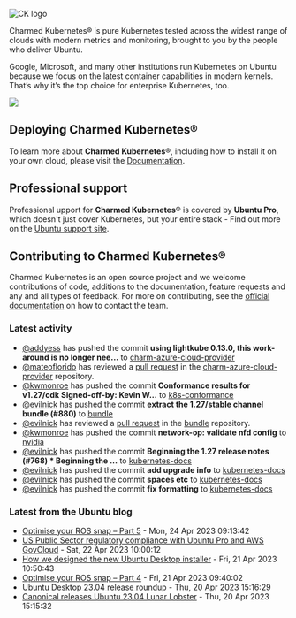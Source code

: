 ![CK logo](https://assets.ubuntu.com/v1/451d4cf4-Charmed+Kubernetes_RGB_onWhite_2022.svg)

Charmed Kubernetes® is pure Kubernetes tested across the widest range of clouds with modern metrics and monitoring, brought to you by the people who deliver Ubuntu.

Google, Microsoft, and many other institutions run Kubernetes on Ubuntu because we focus on the latest container capabilities in modern kernels. That’s why it’s the top choice for enterprise Kubernetes, too.

![](https://assets.ubuntu.com/v1/843c77b6-juju-at-a-glace.svg)

## Deploying Charmed Kubernetes®

To learn more about **Charmed Kubernetes**®, including how to install it on your own cloud, please visit the [Documentation][docs].

## Professional support

Professional upport for **Charmed Kubernetes**® is covered by **Ubuntu Pro**, which doesn't just cover Kubernetes, but your entire stack - Find out more on the [Ubuntu support site](https://ubuntu.com/support).

## Contributing to Charmed Kubernetes®

Charmed Kubernetes is an open source project and we welcome contributions of code, additions to the documentation, feature requests and any and all types of feedback. For more on contributing, see the [official documentation][get-in-touch] on how to contact the team.

<!-- LINKS -->
[docs]: https://ubuntu.com/kubernetes/docs
[get-in-touch]: https://ubuntu.com/kubernetes/docs/get-in-touch

### Latest activity

<!-- activity starts -->
 - [@addyess](https://github.com/addyess) has pushed the commit **using lightkube 0.13.0, this work-around is no longer nee...** to [charm-azure-cloud-provider](https://github.com/charmed-kubernetes/charm-azure-cloud-provider)
 - [@mateoflorido](https://github.com/mateoflorido) has reviewed a [pull request](https://github.com/charmed-kubernetes/charm-azure-cloud-provider/pull/19) in the [charm-azure-cloud-provider](https://github.com/charmed-kubernetes/charm-azure-cloud-provider) repository.
 - [@kwmonroe](https://github.com/kwmonroe) has pushed the commit **Conformance results for v1.27/cdk  Signed-off-by: Kevin W...** to [k8s-conformance](https://github.com/charmed-kubernetes/k8s-conformance)
 - [@evilnick](https://github.com/evilnick) has pushed the commit **extract the 1.27/stable channel bundle (#880)** to [bundle](https://github.com/charmed-kubernetes/bundle)
 - [@evilnick](https://github.com/evilnick) has reviewed a [pull request](https://github.com/charmed-kubernetes/bundle/pull/880) in the [bundle](https://github.com/charmed-kubernetes/bundle) repository.
 - [@kwmonroe](https://github.com/kwmonroe) has pushed the commit **network-op: validate nfd config** to [nvidia](https://github.com/charmed-kubernetes/nvidia)
 - [@evilnick](https://github.com/evilnick) has pushed the commit **Beginning the 1.27 release notes (#768)  * Beginning the ...** to [kubernetes-docs](https://github.com/charmed-kubernetes/kubernetes-docs)
 - [@evilnick](https://github.com/evilnick) has pushed the commit **add upgrade info** to [kubernetes-docs](https://github.com/charmed-kubernetes/kubernetes-docs)
 - [@evilnick](https://github.com/evilnick) has pushed the commit **spaces etc** to [kubernetes-docs](https://github.com/charmed-kubernetes/kubernetes-docs)
 - [@evilnick](https://github.com/evilnick) has pushed the commit **fix formatting** to [kubernetes-docs](https://github.com/charmed-kubernetes/kubernetes-docs)
<!-- activity ends -->

<!-- roadmap starts -->

<!-- roadmap ends -->

### Latest from the Ubuntu blog

<!-- blog starts -->
* [Optimise your ROS snap – Part 5](https://ubuntu.com//blog/optimise-your-ros-snap-part-5) - Mon, 24 Apr 2023 09:13:42 
* [US Public Sector regulatory compliance with Ubuntu Pro and AWS GovCloud](https://ubuntu.com//blog/us-public-sector-regulatory-compliance-with-ubuntu-pro-and-aws-govcloud) - Sat, 22 Apr 2023 10:00:12 
* [How we designed the new Ubuntu Desktop installer](https://ubuntu.com//blog/how-we-designed-the-new-ubuntu-desktop-installer) - Fri, 21 Apr 2023 10:50:43 
* [Optimise your ROS snap – Part 4](https://ubuntu.com//blog/optimise-your-ros-snap-part-4) - Fri, 21 Apr 2023 09:40:02 
* [Ubuntu Desktop 23.04 release roundup](https://ubuntu.com//blog/ubuntu-desktop-23-04-release-roundup) - Thu, 20 Apr 2023 15:16:29 
* [Canonical releases Ubuntu 23.04 Lunar Lobster](https://ubuntu.com//blog/canonical-releases-ubuntu-23-04-lunar-lobster) - Thu, 20 Apr 2023 15:15:32 
<!-- blog ends -->
